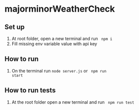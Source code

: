 # majorminorWeatherCheck

## Set up 
1. At root folder, open a new terminal and run <code> npm i </code>
2. Fill missing env variable value with api key

## How to run
1. On the terminal run <code>node server.js</code> or <code> npm run start </code>

## How to run tests
1. At the root folder open a new terminal and run <code> npm run test </code>
